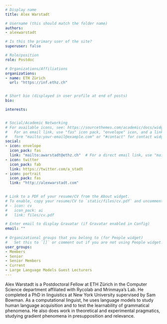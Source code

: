 ```yaml
---
# Display name
title: Alex Warstadt

# Username (this should match the folder name)
authors:
- alexwarstadt

# Is this the primary user of the site?
superuser: false

# Role/position
role: Postdoc

# Organizations/Affiliations
organizations:
- name: ETH Zürich
  url: "https://inf.ethz.ch"


# Short bio (displayed in user profile at end of posts)
bio: 

interests: 


# Social/Academic Networking
# For available icons, see: https://sourcethemes.com/academic/docs/widgets/#icons
#   For an email link, use "fas" icon pack, "envelope" icon, and a link in the
#   form "mailto:your-email@example.com" or "#contact" for contact widget.
social:
- icon: envelope
  icon_pack: fas
  link: "mailto:awarstadt@ethz.ch"  # For a direct email link, use "mailto:test@example.org".
- icon: twitter
  icon_pack: fab
  link: https://twitter.com/a_stadt
- icon: portrait
  icon_pack: fas
  link: "http://alexwarstadt.com"

  
# Link to a PDF of your resume/CV from the About widget.
# To enable, copy your resume/CV to `static/files/cv.pdf` and uncomment the lines below.  
# - icon: cv
#   icon_pack: ai
#   link: files/cv.pdf 

# Enter email to display Gravatar (if Gravatar enabled in Config)
email: ""
  
# Organizational groups that you belong to (for People widget)
#   Set this to `[]` or comment out if you are not using People widget.  
user_groups:
- Members
- Senior
- Senior Members
- Current
- Large Language Models Guest Lecturers
---
```


Alex Warstadt is a Postdoctoral Fellow at ETH Zürich in the Computer Science department affiliated with Rycolab and Mrinmaya’s Lab. He completed a PhD in linguistics at New York University supervised by Sam Bowman. As a computational linguist, he uses language models to study human language acquisition and to test the learnability of grammatical phenomena. He also does work in theoretical and experimental pragmatics, studying gradient phenomena in presupposition and relevance.

<!-- <img  class="avatar-small" src="seaa-turtle.jpg" style="float: center" />
 -->